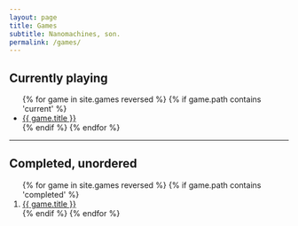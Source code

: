 ```yaml
---
layout: page
title: Games
subtitle: Nanomachines, son.
permalink: /games/
---
```


## Currently playing
<ul>
{% for game in site.games reversed %}
  {% if game.path contains 'current' %}
    <li>
      <a href="{{ game.external_url }}">{{ game.title }}</a>
    </li>
  {% endif %}
{% endfor %}
</ul>

<!-- Razdvajanje lista -->
<hr>

## Completed, unordered
<ol>
{% for game in site.games reversed %}
  {% if game.path contains 'completed' %}
    <li>
      <a href="{{ game.external_url }}">{{ game.title }}</a>
    </li>
  {% endif %}
{% endfor %}
</ol>
